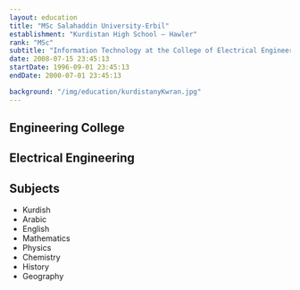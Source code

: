```yaml
---
layout: education
title: "MSc Salahaddin University-Erbil"
establishment: "Kurdistan High School – Hawler"
rank: "MSc"
subtitle: "Information Technology at the College of Electrical Engineering"
date: 2008-07-15 23:45:13 
startDate: 1996-09-01 23:45:13 
endDate: 2000-07-01 23:45:13 

background: "/img/education/kurdistanyKwran.jpg"
---
```


## Engineering College

## Electrical Engineering

## Subjects

- Kurdish
- Arabic
- English
- Mathematics
- Physics
- Chemistry
- History
- Geography
